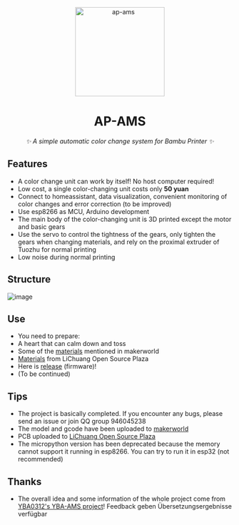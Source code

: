 <p align="center"><img src="https://github.com/applenana/AP-AMS/blob/main/icon/icon.png" width="200" height="200" alt="ap-ams"></a>
</p>

<div align="center">

# AP-AMS
<!-- prettier-ignore-start -->
<!-- markdownlint-disable-next-line MD036 -->
_✨ A simple automatic color change system for Bambu Printer ✨_
<!-- prettier-ignore-end -->
</div>

## Features
- A color change unit can work by itself! No host computer required!
- Low cost, a single color-changing unit costs only **50 yuan**
- Connect to homeassistant, data visualization, convenient monitoring of color changes and error correction (to be improved)
- Use esp8266 as MCU, Arduino development
- The main body of the color-changing unit is 3D printed except the motor and basic gears
- Use the servo to control the tightness of the gears, only tighten the gears when changing materials, and rely on the proximal extruder of Tuozhu for normal printing
- Low noise during normal printing

## Structure
![image](https://github.com/applenana/AP-AMS/assets/83851967/ca55f6cd-61bb-41c4-b0b0-55ac173ba07e)

## Use
- You need to prepare:
- A heart that can calm down and toss
- Some of the [materials](https://makerworld.com/zh/models/463829#profileId-372457) mentioned in makerworld
- [Materials](https://oshwhub.com/applenana/ap-ams-control-panel-30) from LiChuang Open Source Plaza
- Here is [release](https://github.com/applenana/AP-AMS/releases/) (firmware)!
- (To be continued)

## Tips
- The project is basically completed. If you encounter any bugs, please send an issue or join QQ group 946045238
- The model and gcode have been uploaded to [makerworld](https://makerworld.com/zh/@applenana)
- PCB uploaded to [LiChuang Open Source Plaza](https://oshwhub.com/applenana/ap-ams-control-panel-30)
- The micropython version has been deprecated because the memory cannot support it running in esp8266. You can try to run it in esp32 (not recommended)

## Thanks
- The overall idea and some information of the whole project come from [YBA0312's YBA-AMS project](https://github.com/YBA0312/YBA-AMS-ESP)!
Feedback geben
Übersetzungsergebnisse verfügbar
